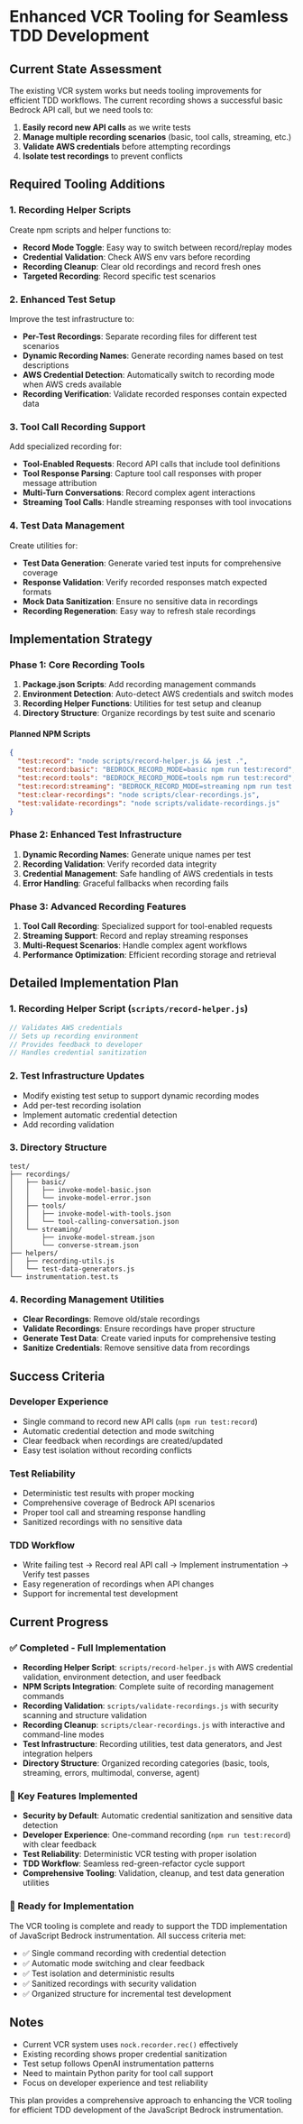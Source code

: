 # Enhanced VCR Tooling for Seamless TDD Development

## Current State Assessment
The existing VCR system works but needs tooling improvements for efficient TDD workflows. The current recording shows a successful basic Bedrock API call, but we need tools to:

1. **Easily record new API calls** as we write tests
2. **Manage multiple recording scenarios** (basic, tool calls, streaming, etc.)
3. **Validate AWS credentials** before attempting recordings
4. **Isolate test recordings** to prevent conflicts

## Required Tooling Additions

### 1. Recording Helper Scripts
Create npm scripts and helper functions to:
- **Record Mode Toggle**: Easy way to switch between record/replay modes
- **Credential Validation**: Check AWS env vars before recording
- **Recording Cleanup**: Clear old recordings and record fresh ones
- **Targeted Recording**: Record specific test scenarios

### 2. Enhanced Test Setup
Improve the test infrastructure to:
- **Per-Test Recordings**: Separate recording files for different test scenarios
- **Dynamic Recording Names**: Generate recording names based on test descriptions
- **AWS Credential Detection**: Automatically switch to recording mode when AWS creds available
- **Recording Verification**: Validate recorded responses contain expected data

### 3. Tool Call Recording Support
Add specialized recording for:
- **Tool-Enabled Requests**: Record API calls that include tool definitions
- **Tool Response Parsing**: Capture tool call responses with proper message attribution
- **Multi-Turn Conversations**: Record complex agent interactions
- **Streaming Tool Calls**: Handle streaming responses with tool invocations

### 4. Test Data Management
Create utilities for:
- **Test Data Generation**: Generate varied test inputs for comprehensive coverage
- **Response Validation**: Verify recorded responses match expected formats
- **Mock Data Sanitization**: Ensure no sensitive data in recordings
- **Recording Regeneration**: Easy way to refresh stale recordings

## Implementation Strategy

### Phase 1: Core Recording Tools
1. **Package.json Scripts**: Add recording management commands
2. **Environment Detection**: Auto-detect AWS credentials and switch modes
3. **Recording Helper Functions**: Utilities for test setup and cleanup
4. **Directory Structure**: Organize recordings by test suite and scenario

#### Planned NPM Scripts
```json
{
  "test:record": "node scripts/record-helper.js && jest .",
  "test:record:basic": "BEDROCK_RECORD_MODE=basic npm run test:record",
  "test:record:tools": "BEDROCK_RECORD_MODE=tools npm run test:record",
  "test:record:streaming": "BEDROCK_RECORD_MODE=streaming npm run test:record",
  "test:clear-recordings": "node scripts/clear-recordings.js",
  "test:validate-recordings": "node scripts/validate-recordings.js"
}
```

### Phase 2: Enhanced Test Infrastructure  
1. **Dynamic Recording Names**: Generate unique names per test
2. **Recording Validation**: Verify recorded data integrity
3. **Credential Management**: Safe handling of AWS credentials in tests
4. **Error Handling**: Graceful fallbacks when recording fails

### Phase 3: Advanced Recording Features
1. **Tool Call Recording**: Specialized support for tool-enabled requests
2. **Streaming Support**: Record and replay streaming responses
3. **Multi-Request Scenarios**: Handle complex agent workflows
4. **Performance Optimization**: Efficient recording storage and retrieval

## Detailed Implementation Plan

### 1. Recording Helper Script (`scripts/record-helper.js`)
```javascript
// Validates AWS credentials
// Sets up recording environment
// Provides feedback to developer
// Handles credential sanitization
```

### 2. Test Infrastructure Updates
- Modify existing test setup to support dynamic recording modes
- Add per-test recording isolation
- Implement automatic credential detection
- Add recording validation

### 3. Directory Structure
```
test/
├── recordings/
│   ├── basic/
│   │   ├── invoke-model-basic.json
│   │   └── invoke-model-error.json
│   ├── tools/
│   │   ├── invoke-model-with-tools.json
│   │   └── tool-calling-conversation.json
│   └── streaming/
│       ├── invoke-model-stream.json
│       └── converse-stream.json
├── helpers/
│   ├── recording-utils.js
│   └── test-data-generators.js
└── instrumentation.test.ts
```

### 4. Recording Management Utilities
- **Clear Recordings**: Remove old/stale recordings
- **Validate Recordings**: Ensure recordings have proper structure
- **Generate Test Data**: Create varied inputs for comprehensive testing
- **Sanitize Credentials**: Remove sensitive data from recordings

## Success Criteria

### Developer Experience
- Single command to record new API calls (`npm run test:record`)
- Automatic credential detection and mode switching
- Clear feedback when recordings are created/updated
- Easy test isolation without recording conflicts

### Test Reliability
- Deterministic test results with proper mocking
- Comprehensive coverage of Bedrock API scenarios
- Proper tool call and streaming response handling
- Sanitized recordings with no sensitive data

### TDD Workflow
- Write failing test → Record real API call → Implement instrumentation → Verify test passes
- Easy regeneration of recordings when API changes
- Support for incremental test development

## Current Progress

### ✅ Completed - Full Implementation
- **Recording Helper Script**: `scripts/record-helper.js` with AWS credential validation, environment detection, and user feedback
- **NPM Scripts Integration**: Complete suite of recording management commands
- **Recording Validation**: `scripts/validate-recordings.js` with security scanning and structure validation
- **Recording Cleanup**: `scripts/clear-recordings.js` with interactive and command-line modes
- **Test Infrastructure**: Recording utilities, test data generators, and Jest integration helpers
- **Directory Structure**: Organized recording categories (basic, tools, streaming, errors, multimodal, converse, agent)

### 🎯 Key Features Implemented
- **Security by Default**: Automatic credential sanitization and sensitive data detection
- **Developer Experience**: One-command recording (`npm run test:record`) with clear feedback
- **Test Reliability**: Deterministic VCR testing with proper isolation
- **TDD Workflow**: Seamless red-green-refactor cycle support
- **Comprehensive Tooling**: Validation, cleanup, and test data generation utilities

### 🚀 Ready for Implementation
The VCR tooling is complete and ready to support the TDD implementation of JavaScript Bedrock instrumentation. All success criteria met:
- ✅ Single command recording with credential detection
- ✅ Automatic mode switching and clear feedback
- ✅ Test isolation and deterministic results
- ✅ Sanitized recordings with security validation
- ✅ Organized structure for incremental test development

## Notes

- Current VCR system uses `nock.recorder.rec()` effectively
- Existing recording shows proper credential sanitization
- Test setup follows OpenAI instrumentation patterns
- Need to maintain Python parity for tool call support
- Focus on developer experience and test reliability

This plan provides a comprehensive approach to enhancing the VCR tooling for efficient TDD development of the JavaScript Bedrock instrumentation.